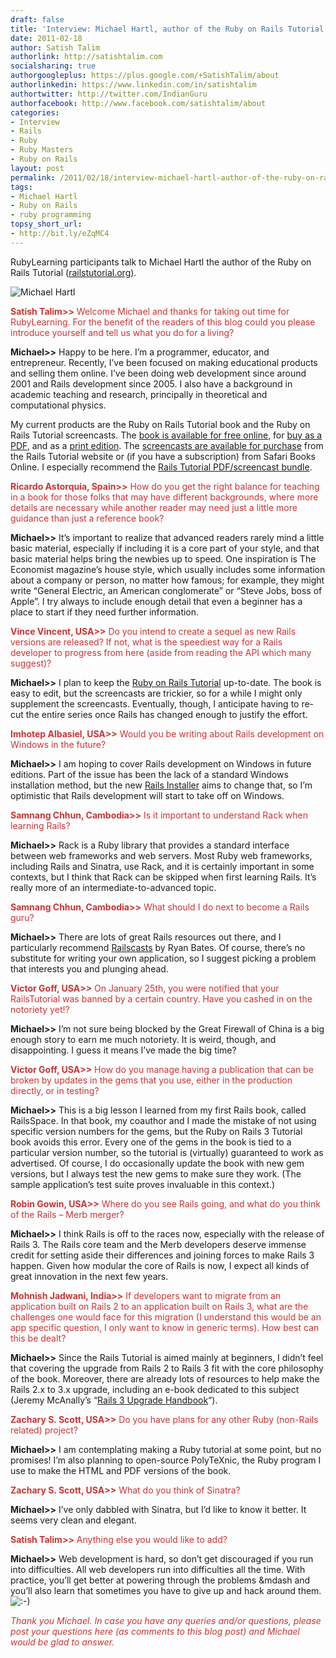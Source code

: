 ```yaml
---
draft: false
title: 'Interview: Michael Hartl, author of the Ruby on Rails Tutorial (railstutorial.org)'
date: 2011-02-18
author: Satish Talim
authorlink: http://satishtalim.com
socialsharing: true
authorgoogleplus: https://plus.google.com/+SatishTalim/about
authorlinkedin: https://www.linkedin.com/in/satishtalim
authortwitter: http://twitter.com/IndianGuru
authorfacebook: http://www.facebook.com/satishtalim/about
categories:
- Interview
- Rails
- Ruby
- Ruby Masters
- Ruby on Rails
layout: post
permalink: /2011/02/18/interview-michael-hartl-author-of-the-ruby-on-rails-tutorial-railstutorial-org/
tags:
- Michael Hartl
- Ruby on Rails
- ruby programming
topsy_short_url:
- http://bit.ly/eZqMC4
---
```


<div>
  <p class="alert">
    RubyLearning participants talk to Michael Hartl the author of the Ruby on Rails Tutorial (<a href="http://ruby.railstutorial.org/">railstutorial.org</a>).
  </p>
  
  <p>
    <img class="alignright" title="Michael Hartl" src="http://rubylearning.com/images/headshot_smaller.jpg" alt="Michael Hartl" />
  </p>
  
  <p>
    <span style="color:#CC3333;"><strong>Satish Talim>></strong> Welcome Michael and thanks for taking out time for RubyLearning. For the benefit of the readers of this blog could you please introduce yourself and tell us what you do for a living?</span>
  </p>
  
  <p>
    <strong>Michael>></strong> Happy to be here. I&#8217;m a programmer, educator, and entrepreneur. Recently, I&#8217;ve been focused on making educational products and selling them online. I&#8217;ve been doing web development since around 2001 and Rails development since 2005. I also have a background in academic teaching and research, principally in theoretical and computational physics.
  </p>
  
  <p>
    My current products are the Ruby on Rails Tutorial book and the Ruby on Rails Tutorial screencasts. The <a href="http://railstutorial.org/ruby-on-rails-tutorial-book">book is available for free online</a>, for <a href="http://railstutorial.org/">buy as a PDF</a>, and as a <a href="http://amzn.to/RTbook">print edition</a>. The <a href="http://railstutorial.org/">screencasts are available for purchase</a> from the Rails Tutorial website or (if you have a subscription) from Safari Books Online. I especially recommend the <a href="http://railstutorial.org/">Rails Tutorial PDF/screencast bundle</a>.
  </p>
  
  <p>
    <span style="color:#CC3333;"><strong>Ricardo Astorquia, Spain>></strong> How do you get the right balance for teaching in a book for those folks that may have different backgrounds, where more details are necessary while another reader may need just a little more guidance than just a reference book?</span>
  </p>
  
  <p>
    <strong>Michael>></strong> It&#8217;s important to realize that advanced readers rarely mind a little basic material, especially if including it is a core part of your style, and that basic material helps bring the newbies up to speed. One inspiration is The Economist magazine&#8217;s house style, which usually includes some information about a company or person, no matter how famous; for example, they might write &#8220;General Electric, an American conglomerate&#8221; or &#8220;Steve Jobs, boss of Apple&#8221;. I try always to include enough detail that even a beginner has a place to start if they need further information.
  </p>
  
  <p>
    <span style="color:#CC3333;"><strong>Vince Vincent, USA>></strong> Do you intend to create a sequel as new Rails versions are released? If not, what is the speediest way for a Rails developer to progress from here (aside from reading the API which many suggest)?</span>
  </p>
  
  <p>
    <strong>Michael>></strong> I plan to keep the <a href="http://railstutorial.org/">Ruby on Rails Tutorial</a> up-to-date. The book is easy to edit, but the screencasts are trickier, so for a while I might only supplement the screencasts. Eventually, though, I anticipate having to re-cut the entire series once Rails has changed enough to justify the effort.
  </p>
  
  <p>
    <span style="color:#CC3333;"><strong>Imhotep Albasiel, USA>></strong> Would you be writing about Rails development on Windows in the future?</span>
  </p>
  
  <p>
    <strong>Michael>></strong> I am hoping to cover Rails development on Windows in future editions. Part of the issue has been the lack of a standard Windows installation method, but the new <a href="http://railsinstaller.org/">Rails Installer</a> aims to change that, so I&#8217;m optimistic that Rails development will start to take off on Windows.
  </p>
  
  <p>
    <span style="color:#CC3333;"><strong>Samnang Chhun, Cambodia>></strong> Is it important to understand Rack when learning Rails?</span>
  </p>
  
  <p>
    <strong>Michael>></strong> Rack is a Ruby library that provides a standard interface between web frameworks and web servers. Most Ruby web frameworks, including Rails and Sinatra, use Rack, and it is certainly important in some contexts, but I think that Rack can be skipped when first learning Rails. It&#8217;s really more of an intermediate-to-advanced topic.
  </p>
  
  <p>
    <span style="color:#CC3333;"><strong>Samnang Chhun, Cambodia>></strong> What should I do next to become a Rails guru?</span>
  </p>
  
  <p>
    <strong>Michael>></strong> There are lots of great Rails resources out there, and I particularly recommend <a href="http://railscasts.com/">Railscasts</a> by Ryan Bates. Of course, there&#8217;s no substitute for writing your own application, so I suggest picking a problem that interests you and plunging ahead.
  </p>
  
  <p>
    <span style="color:#CC3333;"><strong>Victor Goff, USA>></strong> On January 25th, you were notified that your RailsTutorial was banned by a certain country. Have you cashed in on the notoriety yet!?</span>
  </p>
  
  <p>
    <strong>Michael>></strong> I&#8217;m not sure being blocked by the Great Firewall of China is a big enough story to earn me much notoriety. It is weird, though, and disappointing. I guess it means I&#8217;ve made the big time?
  </p>
  
  <p>
    <span style="color:#CC3333;"><strong>Victor Goff, USA>></strong> How do you manage having a publication that can be broken by updates in the gems that you use, either in the production directly, or in testing?</span>
  </p>
  
  <p>
    <strong>Michael>></strong> This is a big lesson I learned from my first Rails book, called RailsSpace. In that book, my coauthor and I made the mistake of not using specific version numbers for the gems, but the Ruby on Rails 3 Tutorial book avoids this error. Every one of the gems in the book is tied to a particular version number, so the tutorial is (virtually) guaranteed to work as advertised. Of course, I do occasionally update the book with new gem versions, but I always test the new gems to make sure they work. (The sample application&#8217;s test suite proves invaluable in this context.)
  </p>
  
  <p>
    <span style="color:#CC3333;"><strong>Robin Gowin, USA>></strong> Where do you see Rails going, and what do you think of the Rails &#8211; Merb merger?</span>
  </p>
  
  <p>
    <strong>Michael>></strong> I think Rails is off to the races now, especially with the release of Rails 3. The Rails core team and the Merb developers deserve immense credit for setting aside their differences and joining forces to make Rails 3 happen. Given how modular the core of Rails is now, I expect all kinds of great innovation in the next few years.
  </p>
  
  <p>
    <span style="color:#CC3333;"><strong>Mohnish Jadwani, India>></strong> If developers want to migrate from an application built on Rails 2 to an application built on Rails 3, what are the challenges one would face for this migration (I understand this would be an app specific question, I only want to know in generic terms). How best can this be dealt?</span>
  </p>
  
  <p>
    <strong>Michael>></strong> Since the Rails Tutorial is aimed mainly at beginners, I didn&#8217;t feel that covering the upgrade from Rails 2 to Rails 3 fit with the core philosophy of the book. Moreover, there are already lots of resources to help make the Rails 2.x to 3.x upgrade, including an e-book dedicated to this subject (Jeremy McAnally&#8217;s &#8220;<a href="http://www.railsupgradehandbook.com/">Rails 3 Upgrade Handbook</a>&#8220;).
  </p>
  
  <p>
    <span style="color:#CC3333;"><strong>Zachary S. Scott, USA>></strong> Do you have plans for any other Ruby (non-Rails related) project?</span>
  </p>
  
  <p>
    <strong>Michael>></strong> I am contemplating making a Ruby tutorial at some point, but no promises! I&#8217;m also planning to open-source PolyTeXnic, the Ruby program I use to make the HTML and PDF versions of the book.
  </p>
  
  <p>
    <span style="color:#CC3333;"><strong>Zachary S. Scott, USA>></strong> What do you think of Sinatra?</span>
  </p>
  
  <p>
    <strong>Michael>></strong> I&#8217;ve only dabbled with Sinatra, but I&#8217;d like to know it better. It seems very clean and elegant.
  </p>
  
  <p>
    <span style="color:#CC3333;"><strong>Satish Talim>></strong> Anything else you would like to add?</span>
  </p>
  
  <p>
    <strong>Michael>></strong> Web development is hard, so don&#8217;t get discouraged if you run into difficulties. All web developers run into difficulties all the time. With practice, you&#8217;ll get better at powering through the problems &mdash and you&#8217;ll also learn that sometimes you have to give up and hack around them. <img src="http://rubylearning.com/blog/wp-includes/images/smilies/icon_smile.gif" alt=":-)" class="wp-smiley" />
  </p>
  
  <p>
    <span style="color:#CC3333;"><em>Thank you Michael. In case you have any queries and/or questions, please post your questions here (as comments to this blog post) and Michael would be glad to answer.</em></span>
  </p>
</div>

